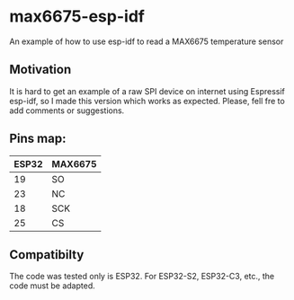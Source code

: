 # max6675-esp-idf
An example of how to use esp-idf to read a MAX6675 temperature sensor

## Motivation

It is hard to get an example of a raw SPI device on internet using Espressif esp-idf, so I made this version which works as expected. Please, fell fre to add comments or suggestions.

## Pins map:

| ESP32 | MAX6675 |
|-------|---------|
|    19 | SO      |
|    23 | NC      |
|    18 | SCK     |
|    25 | CS      |


## Compatibilty

The code was tested only is ESP32. For ESP32-S2, ESP32-C3, etc., the code must be adapted.

